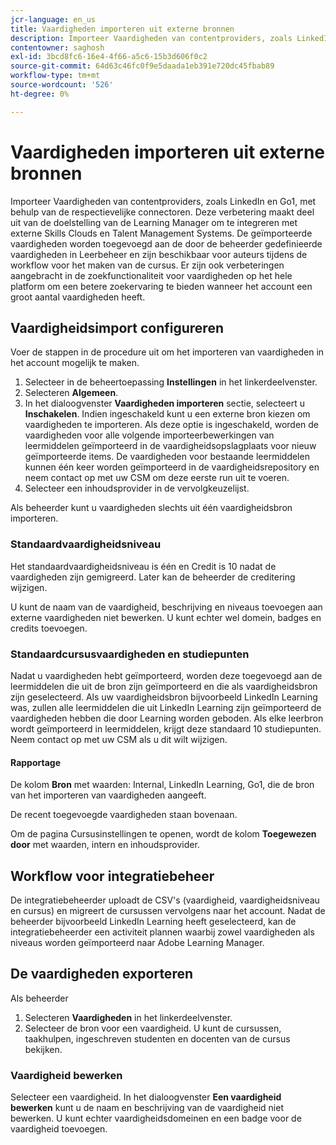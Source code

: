 ```yaml
---
jcr-language: en_us
title: Vaardigheden importeren uit externe bronnen
description: Importeer Vaardigheden van contentproviders, zoals LinkedIn en Go1, met behulp van de respectievelijke connectoren.  De geïmporteerde vaardigheden worden toegevoegd aan de door de beheerder gedefinieerde vaardigheden in Leerbeheer en zijn beschikbaar voor auteurs tijdens de workflow voor het maken van de cursus.
contentowner: saghosh
exl-id: 3bcd8fc6-16e4-4f66-a5c6-15b3d606f0c2
source-git-commit: 64d63c46fc0f9e5daada1eb391e720dc45fbab89
workflow-type: tm+mt
source-wordcount: '526'
ht-degree: 0%

---
```


# Vaardigheden importeren uit externe bronnen

Importeer Vaardigheden van contentproviders, zoals LinkedIn en Go1, met behulp van de respectievelijke connectoren. Deze verbetering maakt deel uit van de doelstelling van de Learning Manager om te integreren met externe Skills Clouds en Talent Management Systems. De geïmporteerde vaardigheden worden toegevoegd aan de door de beheerder gedefinieerde vaardigheden in Leerbeheer en zijn beschikbaar voor auteurs tijdens de workflow voor het maken van de cursus. Er zijn ook verbeteringen aangebracht in de zoekfunctionaliteit voor vaardigheden op het hele platform om een betere zoekervaring te bieden wanneer het account een groot aantal vaardigheden heeft.

## Vaardigheidsimport configureren

Voer de stappen in de procedure uit om het importeren van vaardigheden in het account mogelijk te maken.

1. Selecteer in de beheertoepassing **Instellingen** in het linkerdeelvenster.
1. Selecteren **Algemeen**.
1. In het dialoogvenster **Vaardigheden importeren** sectie, selecteert u **Inschakelen**. Indien ingeschakeld kunt u een externe bron kiezen om vaardigheden te importeren. Als deze optie is ingeschakeld, worden de vaardigheden voor alle volgende importeerbewerkingen van leermiddelen geïmporteerd in de vaardigheidsopslagplaats voor nieuw geïmporteerde items. De vaardigheden voor bestaande leermiddelen kunnen één keer worden geïmporteerd in de vaardigheidsrepository en neem contact op met uw CSM om deze eerste run uit te voeren.
1. Selecteer een inhoudsprovider in de vervolgkeuzelijst.

Als beheerder kunt u vaardigheden slechts uit één vaardigheidsbron importeren.

### Standaardvaardigheidsniveau

Het standaardvaardigheidsniveau is één en Credit is 10 nadat de vaardigheden zijn gemigreerd. Later kan de beheerder de creditering wijzigen.

U kunt de naam van de vaardigheid, beschrijving en niveaus toevoegen aan externe vaardigheden niet bewerken. U kunt echter wel domein, badges en credits toevoegen.

### Standaardcursusvaardigheden en studiepunten

Nadat u vaardigheden hebt geïmporteerd, worden deze toegevoegd aan de leermiddelen die uit de bron zijn geïmporteerd en die als vaardigheidsbron zijn geselecteerd. Als uw vaardigheidsbron bijvoorbeeld LinkedIn Learning was, zullen alle leermiddelen die uit LinkedIn Learning zijn geïmporteerd de vaardigheden hebben die door Learning worden geboden. Als elke leerbron wordt geïmporteerd in leermiddelen, krijgt deze standaard 10 studiepunten. Neem contact op met uw CSM als u dit wilt wijzigen.

#### Rapportage

De kolom **Bron** met waarden: Internal, LinkedIn Learning, Go1, die de bron van het importeren van vaardigheden aangeeft.

De recent toegevoegde vaardigheden staan bovenaan.

Om de pagina Cursusinstellingen te openen, wordt de kolom **Toegewezen door** met waarden, intern en inhoudsprovider.


## Workflow voor integratiebeheer

De integratiebeheerder uploadt de CSV&#39;s (vaardigheid, vaardigheidsniveau en cursus) en migreert de cursussen vervolgens naar het account. Nadat de beheerder bijvoorbeeld LinkedIn Learning heeft geselecteerd, kan de integratiebeheerder een activiteit plannen waarbij zowel vaardigheden als niveaus worden geïmporteerd naar Adobe Learning Manager.

## De vaardigheden exporteren

Als beheerder

1. Selecteren **Vaardigheden** in het linkerdeelvenster.
1. Selecteer de bron voor een vaardigheid. U kunt de cursussen, taakhulpen, ingeschreven studenten en docenten van de cursus bekijken.

### Vaardigheid bewerken

Selecteer een vaardigheid. In het dialoogvenster **Een vaardigheid bewerken** kunt u de naam en beschrijving van de vaardigheid niet bewerken. U kunt echter vaardigheidsdomeinen en een badge voor de vaardigheid toevoegen.
